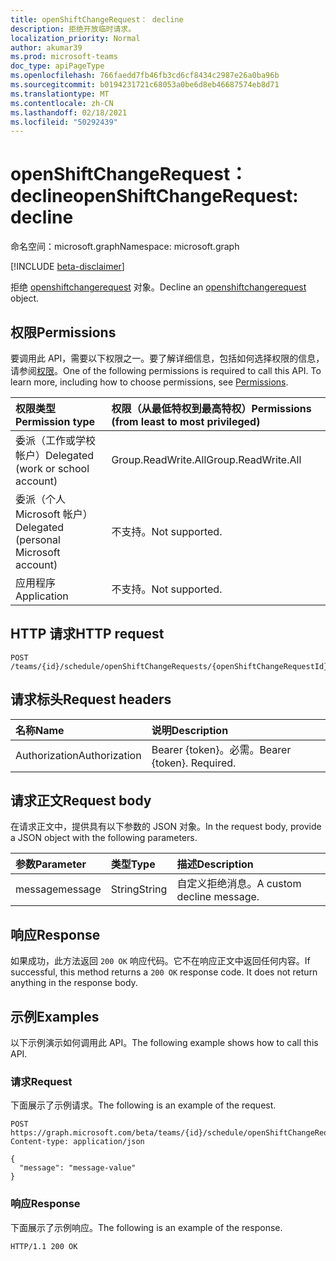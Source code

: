 ```yaml
---
title: openShiftChangeRequest： decline
description: 拒绝开放临时请求。
localization_priority: Normal
author: akumar39
ms.prod: microsoft-teams
doc_type: apiPageType
ms.openlocfilehash: 766faedd7fb46fb3cd6cf8434c2987e26a0ba96b
ms.sourcegitcommit: b0194231721c68053a0be6d8eb46687574eb8d71
ms.translationtype: MT
ms.contentlocale: zh-CN
ms.lasthandoff: 02/18/2021
ms.locfileid: "50292439"
---
```

# <a name="openshiftchangerequest-decline"></a><span data-ttu-id="1ab39-103">openShiftChangeRequest： decline</span><span class="sxs-lookup"><span data-stu-id="1ab39-103">openShiftChangeRequest: decline</span></span>

<span data-ttu-id="1ab39-104">命名空间：microsoft.graph</span><span class="sxs-lookup"><span data-stu-id="1ab39-104">Namespace: microsoft.graph</span></span>

[!INCLUDE [beta-disclaimer](../../includes/beta-disclaimer.md)]

<span data-ttu-id="1ab39-105">拒绝 [openshiftchangerequest](../resources/openshiftchangerequest.md) 对象。</span><span class="sxs-lookup"><span data-stu-id="1ab39-105">Decline an [openshiftchangerequest](../resources/openshiftchangerequest.md) object.</span></span>

## <a name="permissions"></a><span data-ttu-id="1ab39-106">权限</span><span class="sxs-lookup"><span data-stu-id="1ab39-106">Permissions</span></span>

<span data-ttu-id="1ab39-p101">要调用此 API，需要以下权限之一。要了解详细信息，包括如何选择权限的信息，请参阅[权限](/graph/permissions-reference)。</span><span class="sxs-lookup"><span data-stu-id="1ab39-p101">One of the following permissions is required to call this API. To learn more, including how to choose permissions, see [Permissions](/graph/permissions-reference).</span></span>

| <span data-ttu-id="1ab39-109">权限类型</span><span class="sxs-lookup"><span data-stu-id="1ab39-109">Permission type</span></span>                        | <span data-ttu-id="1ab39-110">权限（从最低特权到最高特权）</span><span class="sxs-lookup"><span data-stu-id="1ab39-110">Permissions (from least to most privileged)</span></span> |
|:---------------------------------------|:--------------------------------------------|
| <span data-ttu-id="1ab39-111">委派（工作或学校帐户）</span><span class="sxs-lookup"><span data-stu-id="1ab39-111">Delegated (work or school account)</span></span>     | <span data-ttu-id="1ab39-112">Group.ReadWrite.All</span><span class="sxs-lookup"><span data-stu-id="1ab39-112">Group.ReadWrite.All</span></span> |
| <span data-ttu-id="1ab39-113">委派（个人 Microsoft 帐户）</span><span class="sxs-lookup"><span data-stu-id="1ab39-113">Delegated (personal Microsoft account)</span></span> | <span data-ttu-id="1ab39-114">不支持。</span><span class="sxs-lookup"><span data-stu-id="1ab39-114">Not supported.</span></span> |
| <span data-ttu-id="1ab39-115">应用程序</span><span class="sxs-lookup"><span data-stu-id="1ab39-115">Application</span></span>                            | <span data-ttu-id="1ab39-116">不支持。</span><span class="sxs-lookup"><span data-stu-id="1ab39-116">Not supported.</span></span> |

## <a name="http-request"></a><span data-ttu-id="1ab39-117">HTTP 请求</span><span class="sxs-lookup"><span data-stu-id="1ab39-117">HTTP request</span></span>

<!-- { "blockType": "ignored" } -->

```http
POST /teams/{id}/schedule/openShiftChangeRequests/{openShiftChangeRequestId}/decline
```

## <a name="request-headers"></a><span data-ttu-id="1ab39-118">请求标头</span><span class="sxs-lookup"><span data-stu-id="1ab39-118">Request headers</span></span>

| <span data-ttu-id="1ab39-119">名称</span><span class="sxs-lookup"><span data-stu-id="1ab39-119">Name</span></span>          | <span data-ttu-id="1ab39-120">说明</span><span class="sxs-lookup"><span data-stu-id="1ab39-120">Description</span></span>   |
|:--------------|:--------------|
| <span data-ttu-id="1ab39-121">Authorization</span><span class="sxs-lookup"><span data-stu-id="1ab39-121">Authorization</span></span> | <span data-ttu-id="1ab39-p102">Bearer {token}。必需。</span><span class="sxs-lookup"><span data-stu-id="1ab39-p102">Bearer {token}. Required.</span></span> |

## <a name="request-body"></a><span data-ttu-id="1ab39-124">请求正文</span><span class="sxs-lookup"><span data-stu-id="1ab39-124">Request body</span></span>

<span data-ttu-id="1ab39-125">在请求正文中，提供具有以下参数的 JSON 对象。</span><span class="sxs-lookup"><span data-stu-id="1ab39-125">In the request body, provide a JSON object with the following parameters.</span></span>

| <span data-ttu-id="1ab39-126">参数</span><span class="sxs-lookup"><span data-stu-id="1ab39-126">Parameter</span></span>    | <span data-ttu-id="1ab39-127">类型</span><span class="sxs-lookup"><span data-stu-id="1ab39-127">Type</span></span>        | <span data-ttu-id="1ab39-128">描述</span><span class="sxs-lookup"><span data-stu-id="1ab39-128">Description</span></span> |
|:-------------|:------------|:------------|
|<span data-ttu-id="1ab39-129">message</span><span class="sxs-lookup"><span data-stu-id="1ab39-129">message</span></span>|<span data-ttu-id="1ab39-130">String</span><span class="sxs-lookup"><span data-stu-id="1ab39-130">String</span></span>|<span data-ttu-id="1ab39-131">自定义拒绝消息。</span><span class="sxs-lookup"><span data-stu-id="1ab39-131">A custom decline message.</span></span>|

## <a name="response"></a><span data-ttu-id="1ab39-132">响应</span><span class="sxs-lookup"><span data-stu-id="1ab39-132">Response</span></span>

<span data-ttu-id="1ab39-p103">如果成功，此方法返回 `200 OK` 响应代码。它不在响应正文中返回任何内容。</span><span class="sxs-lookup"><span data-stu-id="1ab39-p103">If successful, this method returns a `200 OK` response code. It does not return anything in the response body.</span></span>

## <a name="examples"></a><span data-ttu-id="1ab39-135">示例</span><span class="sxs-lookup"><span data-stu-id="1ab39-135">Examples</span></span>

<span data-ttu-id="1ab39-136">以下示例演示如何调用此 API。</span><span class="sxs-lookup"><span data-stu-id="1ab39-136">The following example shows how to call this API.</span></span>

### <a name="request"></a><span data-ttu-id="1ab39-137">请求</span><span class="sxs-lookup"><span data-stu-id="1ab39-137">Request</span></span>

<span data-ttu-id="1ab39-138">下面展示了示例请求。</span><span class="sxs-lookup"><span data-stu-id="1ab39-138">The following is an example of the request.</span></span>
<!-- {
  "blockType": "request",
  "name": "openshiftchangerequest_decline"
}-->

```http
POST https://graph.microsoft.com/beta/teams/{id}/schedule/openShiftChangeRequests/{openShiftChangeRequestId}/decline
Content-type: application/json

{
  "message": "message-value"
}
```

### <a name="response"></a><span data-ttu-id="1ab39-139">响应</span><span class="sxs-lookup"><span data-stu-id="1ab39-139">Response</span></span>

<span data-ttu-id="1ab39-140">下面展示了示例响应。</span><span class="sxs-lookup"><span data-stu-id="1ab39-140">The following is an example of the response.</span></span>
<!-- {
  "blockType": "response",
  "truncated": true,
  "@odata.type": "microsoft.graph.None"
} -->

```http
HTTP/1.1 200 OK
```

<!-- uuid: 16cd6b66-4b1a-43a1-adaf-3a886856ed98
2019-02-04 14:57:30 UTC -->
<!-- {
  "type": "#page.annotation",
  "description": "openShiftChangeRequest: decline",
  "keywords": "",
  "section": "documentation",
  "tocPath": ""
}-->


